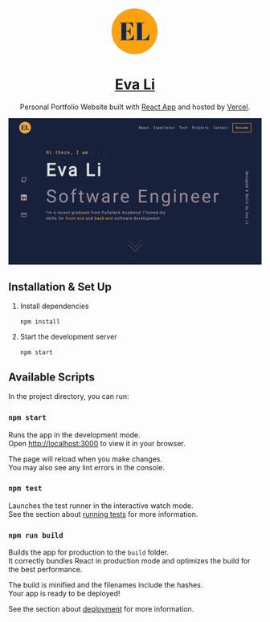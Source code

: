 <div align="center">
  <img alt="Logo" src="public/img/el.png" width="100" />
</div>

<h1 align="center">
<a href="https://portfolio-evali.vercel.app/" >Eva Li</a>
</h1>

<p align="center">
Personal Portfolio Website built with <a href="https://github.com/facebook/create-react-app">React App</a> and hosted by <a href="https://www.vercel.com/">Vercel</a>.
</p>

![homePg](public/img/Portfolio.png)

## Installation & Set Up

1. Install dependencies

   ```
   npm install
   ```
2. Start the development server

   ```
   npm start
   ```

## Available Scripts

In the project directory, you can run:

### `npm start`

Runs the app in the development mode.\
Open [http://localhost:3000](http://localhost:3000) to view it in your browser.

The page will reload when you make changes.\
You may also see any lint errors in the console.

### `npm test`

Launches the test runner in the interactive watch mode.\
See the section about [running tests](https://facebook.github.io/create-react-app/docs/running-tests) for more information.

### `npm run build`

Builds the app for production to the `build` folder.\
It correctly bundles React in production mode and optimizes the build for the best performance.

The build is minified and the filenames include the hashes.\
Your app is ready to be deployed!

See the section about [deployment](https://facebook.github.io/create-react-app/docs/deployment) for more information.
